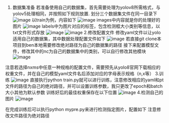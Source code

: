 1. 数据集准备
   若准备使用自己的数据集，首先需要处理为yolov8所需格式，与yolov5处理相同，并按照如下规则放置.
   划分三个数据集文件在同一目录下
   ![image](https://github.com/laboriousWarm/ultralytics/assets/32408245/2ca1a6bb-b55a-4e02-8ebb-57d9a73c9d0c)
   以train为例，内容如下
   ![image](https://github.com/laboriousWarm/ultralytics/assets/32408245/3055675a-965b-4a2b-b98f-16e009132ccc)
   images中内容就是你的处理好的图片
   ![image](https://github.com/laboriousWarm/ultralytics/assets/32408245/3d3a2204-4a23-4565-a881-2796f7236bc7)
   labels中为图片对应的标签，包含检测框大小类别等信息，以txt文件形式存放
   ![image](https://github.com/laboriousWarm/ultralytics/assets/32408245/64f41b9e-a424-448e-982f-f50ba778ea62)
   ![image](https://github.com/laboriousWarm/ultralytics/assets/32408245/71bb0ae6-f96f-4145-9371-319b3ff324c7)
2.修改配置文件
  修改yaml文件以让yolo适用自己的数据集，其中数据处理配置文件如下
![image](https://github.com/laboriousWarm/ultralytics/assets/32408245/bb6c9a72-a8b8-4e00-bed1-502f1dc69bbf)
  若直接git clone本项目到ben本地需要修改绝对路径为自己的数据集的路径
  接下来配置模型文件，修改其中的nc为自己的数据集中的类别，可以自行修改其他模块
![image](https://github.com/laboriousWarm/ultralytics/assets/32408245/1d614354-a982-4753-8398-7155a28fa714)

  注意若选择nxms中任意一种规格的配置文件，需要预先从yolo8官网下载相应的权重文件，并在自己的模型yaml文件名后添加对应的字母表示规格（n,x等）
3.训练
  ![image](https://github.com/laboriousWarm/ultralytics/assets/32408245/f25a7d8f-98e2-4bb6-a652-d878606fbfa3)
  直接执行python train.py就可以进行训练，注意修改相应的yaml和pt文件的路径为自己的绝对路径，并可以设置训练参数，我只更改了epoch和batch大小其他为默认参数
  训练好后的最佳权重保存在以下位置
  ![image](https://github.com/laboriousWarm/ultralytics/assets/32408245/b537558e-a4c8-4163-ad03-f7a2d6d04b64)
4.检测自己的图片
![image](https://github.com/laboriousWarm/ultralytics/assets/32408245/2cc4a59a-3ce4-4f4e-8dd9-27131d5d5b52)

  在完成训练后可以执行python mypre.py来进行检测指定图片，配置如下  注意修改文件路径为绝对路径

  





   



